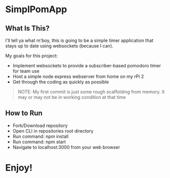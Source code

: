 # SimplPomApp

## What Is This?

I'll tell ya what m'boy, this is going to be a simple timer application that stays up to date using websockets (because I can).

My goals for this project:
* Implement websockets to provide a subscriber-based pomodoro timer for team use
* Host a simple node express webserver from home on my rPi 2
* Get through the coding as quickly as possible

> NOTE: My first commit is just some rough scaffolding from memory.
> It may or may not be in working condition at that time

## How to Run
* Fork/Download repository
* Open CLI in repositories root directory
* Run command: npm install
* Run command: npm start
* Navigate to localhost:3000 from your web browser

# Enjoy!
